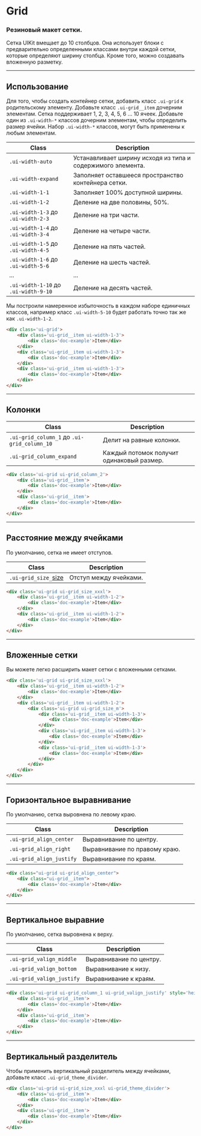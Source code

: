 <!--
docs/layout/grid|3
-->

# Grid

### Резиновый макет сетки.

Cетка UIKit вмещает до 10 столбцов. Она использует блоки с предварительно определенными классами внутри каждой сетки, которые определяют ширину столбца. Кроме того, можно создавать вложенную разметку.

---

## Использование

Для того, чтобы создать контейнер сетки, добавить класс `.ui-grid`  к родительскому элементу. Добавьте класс `.ui-grid__item` дочерним элементам. Сетка поддерживает 1, 2, 3, 4, 5, 6 ... 10 ячеек. Добавьте один из `.ui-width-*`  классов дочерним элементам, чтобы определить размер ячейки. Набор `.ui-width-*`  классов, могут быть применены к любым элементам.

|                  Class                 |            Description                                      |
|----------------------------------------|-------------------------------------------------------------|
|  `.ui-width-auto`                      | Устанавливает ширину исходя из типа и содержимого элемента. |
|  `.ui-width-expand`                    | Заполняет оставшееся пространство контейнера сетки.         |
|  `.ui-width-1-1`                       | Заполняет 100% доступной ширины.                            |
|  `.ui-width-1-2`                       | Деление на две половины, 50%.                               |
|  `.ui-width-1-3` до `.ui-width-2-3`    | Деление на три части.                                       |
|  `.ui-width-1-4` до `.ui-width-3-4`    | Деление на четыре части.                                    |
|  `.ui-width-1-5` до `.ui-width-4-5`    | Деление на пять частей.                                     |
|  `.ui-width-1-6` до `.ui-width-5-6`    | Деление на шесть частей.                                    |
|  ...                                   | ...                                                         |
|  `.ui-width-1-10` до `.ui-width-9-10`  | Деление на десять частей.                                   |

Мы построили намеренное избыточность в каждом наборе единичных классов, например класс `.ui-width-5-10`  будет работать точно так же как `.ui-width-1-2`.

``` html
<div class='ui-grid'>
    <div class='ui-grid__item ui-width-1-3'>
        <div class='doc-example'>Item</div>
    </div>
    <div class='ui-grid__item ui-width-1-3'>
        <div class='doc-example'>Item</div>
    </div>
    <div class='ui-grid__item ui-width-1-3'>
        <div class='doc-example'>Item</div>
    </div>
</div>
```

---

## Колонки

|                    Class                    |                 Description               |
|---------------------------------------------|-------------------------------------------|
| `.ui-grid_column_1` до `.ui-grid_column_10` | Делит на равные колонки.                  |
| `.ui-grid_column_expand`                    | Каждый потомок получит одинаковый размер. |

``` html
<div class='ui-grid ui-grid_column_2'>
    <div class='ui-grid__item'>
        <div class='doc-example'>Item</div>
    </div>
    <div class='ui-grid__item'>
        <div class='doc-example'>Item</div>
    </div>
</div>
```

---

## Расстояние между ячейками

По умолчанию, сетка не имеет отступов.

|         Class         |         Description         |
|-----------------------|-----------------------------|
|  `.ui-grid_size_`[size](docs/base/sizes.html)  | Отступ между ячейками.  |

``` html
<div class='ui-grid ui-grid_size_xxxl'>
    <div class='ui-grid__item ui-width-1-2'>
        <div class='doc-example'>Item</div>
    </div>
    <div class='ui-grid__item ui-width-1-2'>
        <div class='doc-example'>Item</div>
    </div>
</div>
```

---

## Вложенные сетки

Вы можете легко расширить макет сетки с вложенными сетками.

``` html
<div class='ui-grid ui-grid_size_xxxl'>
    <div class='ui-grid__item ui-width-1-2'>
        <div class='doc-example'>Item</div>
    </div>
    <div class='ui-grid__item ui-width-1-2'>
        <div class='ui-grid ui-grid_size_m'>
            <div class='ui-grid__item ui-width-1-3'>
                <div class='doc-example'>Item</div>
            </div>
            <div class='ui-grid__item ui-width-1-3'>
                <div class='doc-example'>Item</div>
            </div>
            <div class='ui-grid__item ui-width-1-3'>
                <div class='doc-example'>Item</div>
            </div>
        </div>
    </div>
</div>
```

---

## Горизонтальное выравнивание

По умолчанию, сетка выровнена по левому краю.

|           Class           |          Description          |
|---------------------------|-------------------------------|
|  `.ui-grid_align_center`  | Выравнивание по центру.       |
|  `.ui-grid_align_right`   | Выравнивание по правому краю. |
|  `.ui-grid_align_justify` | Выравнивание по краям.        |

``` html
<div class="ui-grid ui-grid_align_center">
    <div class="ui-grid__item">
        <div class='doc-example'>Item</div>
    </div>
</div>
```

---

## Вертикальное выравние

По умолчанию, сетка выровнена к верху.

|           Class            |        Description      |
|----------------------------|-------------------------|
|  `.ui-grid_valign_middle`  | Выравнивание по центру. |
|  `.ui-grid_valign_bottom`  | Выравнивание к низу.    |
|  `.ui-grid_valign_justify` | Выравнивание к краям.   |

``` html
<div class='ui-grid ui-grid_column_1 ui-grid_valign_justify' style='height: 200px'>
    <div class='ui-grid__item'>
        <div class='doc-example'>Item</div>
    </div>
    <div class='ui-grid__item'>
        <div class='doc-example'>Item</div>
    </div>
</div>
```

---

## Вертикальный разделитель

Чтобы применить вертикальный разделитель между ячейками, добавьте класс `.ui-grid_theme_divider`.

``` html
<div class='ui-grid ui-grid_size_xxxl ui-grid_theme_divider'>
    <div class='ui-grid__item'>
        <div class='doc-example'>Item</div>
    </div>
    <div class='ui-grid__item'>
        <div class='doc-example'>Item</div>
    </div>
</div>
```
